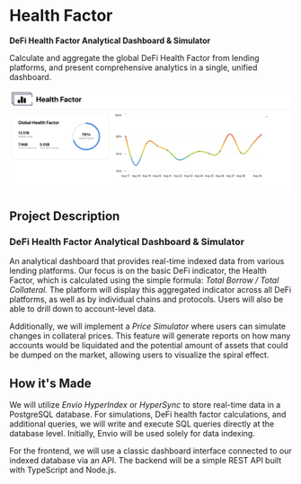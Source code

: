 # Health Factor

**DeFi Health Factor Analytical Dashboard & Simulator**  

Calculate and aggregate the global DeFi Health Factor from lending platforms, and present comprehensive analytics in a single, unified dashboard.

<!-- [link title](#) -->

![Health Factor Dashboard](./screenImage.png)


## Project Description

### DeFi Health Factor Analytical Dashboard & Simulator

An analytical dashboard that provides real-time indexed data from various lending platforms. Our focus is on the basic DeFi indicator, the Health Factor, which is calculated using the simple formula: *Total Borrow / Total Collateral*. The platform will display this aggregated indicator across all DeFi platforms, as well as by individual chains and protocols. Users will also be able to drill down to account-level data.

Additionally, we will implement a *Price Simulator* where users can simulate changes in collateral prices. This feature will generate reports on how many accounts would be liquidated and the potential amount of assets that could be dumped on the market, allowing users to visualize the spiral effect.

## How it's Made

We will utilize *Envio HyperIndex* or *HyperSync* to store real-time data in a PostgreSQL database. For simulations, DeFi health factor calculations, and additional queries, we will write and execute SQL queries directly at the database level. Initially, Envio will be used solely for data indexing.

For the frontend, we will use a classic dashboard interface connected to our indexed database via an API. The backend will be a simple REST API built with TypeScript and Node.js.
